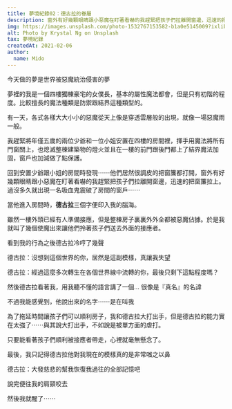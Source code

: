 ```yaml
---
title: 夢境紀錄02：德古拉的眷屬
description: 窗外有好幾顆眼睛跟小惡魔在盯著看嚇的我趕緊把孩子們拉離開窗邊，迅速的把窗簾拉上。過沒多久就出現一名吸血鬼震破了房間的窗戶⋯⋯
img: https://images.unsplash.com/photo-1532767153582-b1a0e5145009?ixlib=rb-1.2.1&ixid=MXwxMjA3fDB8MHxwaG90by1wYWdlfHx8fGVufDB8fHw%3D&auto=format&fit=crop&w=2134&q=80
alt: Photo by Krystal Ng on Unsplash
tax: 夢境紀錄
createdAt: 2021-02-06
author:
  name: Mido
---
```


今天做的夢是世界被惡魔統治侵害的夢

夢裡的我是一個四樓獨棟豪宅的女僕長，基本的屬性魔法都會，但是只有初階的程度。比較擅長的魔法種類是防禦跟結界這種類型的。

有一天，各式各樣大大小小的惡魔從天上像是穿透雲層般的出現，就像一場惡魔雨一般。

我趕緊將年僅五歲的兩位少爺和一位小姐安置在四樓的房間裡，揮手用魔法將所有門窗關上，也熄滅整棟建築物的燈火並且在一樓的前門跟後門都上了結界魔法加固，窗戶也加減做了點保護。

回到安置少爺跟小姐的房間時發現⋯⋯他們居然很調皮的把窗簾都打開，窗外有好幾顆眼睛跟小惡魔在盯著看嚇的我趕緊把孩子們拉離開窗邊，迅速的把窗簾拉上。過沒多久就出現一名吸血鬼震破了房間的窗戶⋯⋯

當他進入房間時，**德古拉**三個字便印入我的腦海。

雖然一樓外頭已經有人準備接應，但是整棟房子裏裏外外全都被惡魔佔據。於是我就叫了幾個使魔出來讓他們拎著孩子們送去外面的接應者。

看到我的行為之後德古拉冷哼了幾聲

德古拉：沒想到這個世界的你，居然是這副模樣，真讓我失望

德古拉：經過這麼多次轉生在各個世界線中流轉的你，最後只剩下這點程度嗎？

然後德古拉看著我，用我聽不懂的語言講了一個... 很像是『真名』的名諱

不過我能感覺到，他說出來的名字⋯⋯是在叫我

為了拖延時間讓孩子們可以順利房子，我和德古拉大打出手，但是德古拉的能力實在太強了⋯⋯與其說大打出手，不如說是被單方面的虐打。

只要能看著孩子們順利被接應者帶走，心裡就毫無懸念了。

最後，我只記得德古拉他對我現在的模樣真的是非常嗤之以鼻

德古拉：大發慈悲的幫我恢復我過往的全部記憶吧

說完便往我的肩頸咬去

然後我就醒了⋯⋯